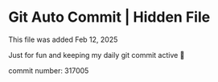 # Git Auto Commit | Hidden File

This file was added Feb 12, 2025

Just for fun and keeping my daily git commit active 🤪

commit number: 317005
